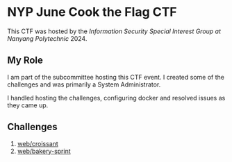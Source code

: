 # NYP June Cook the Flag CTF

This CTF was hosted by the *Information Security
Special Interest Group at Nanyang Polytechnic* 2024.

## My Role

I am part of the subcommittee hosting this CTF event.
I created some of the challenges and was primarily a System Administrator.

I handled hosting the challenges, configuring docker and resolved issues
as they came up.

## Challenges

1. [web/croissant](./web/croissant/README.md)
2. [web/bakery-sprint](./bakery-sprint/README.md)
